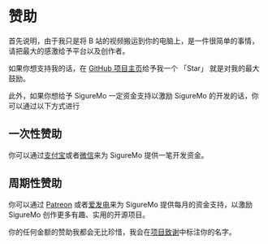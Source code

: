 # 赞助

首先说明，由于我只是将 B 站的视频搬运到你的电脑上，是一件很简单的事情，请把最大的感激给予平台以及创作者。

如果你想支持我的话，在 [GitHub 项目主页](https://github.com/SigureMo/bilili)给予我一个 「Star」 就是对我的最大鼓励。

此外，如果你想给予 SigureMo 一定资金支持以激励 SigureMo 的开发的话，你可以通过以下方式进行

## 一次性赞助

你可以通过[支付宝](https://img.nyakku.moe/sponsor/alipay.png)或者[微信](https://img.nyakku.moe/sponsor/wechat.png)来为 SigureMo 提供一笔开发资金。

## 周期性赞助

你可以通过 [Patreon](https://www.patreon.com/SigureMo) 或者[爱发电](https://afdian.net/@siguremo)来为 SigureMo 提供每月的资金支持，以激励 SigureMo 创作更多有趣、实用的开源项目。

你的任何金额的赞助我都会无比珍惜，我会在[项目致谢](./guide/thanks)中标注你的名字。
